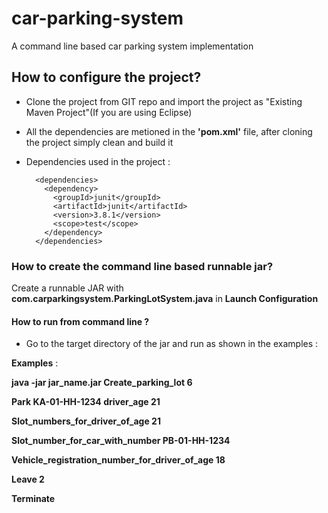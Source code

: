 # car-parking-system

A command line based car parking system implementation 

## How to configure the project?
* Clone the project from GIT repo and import the project as "Existing Maven Project"(If you are using Eclipse)
* All the dependencies are metioned in the **'pom.xml'** file, after cloning the project simply clean and build it
* Dependencies used in the project : 
  
        <dependencies>
          <dependency>
            <groupId>junit</groupId>
            <artifactId>junit</artifactId>
            <version>3.8.1</version>
            <scope>test</scope>
          </dependency>
        </dependencies>
  

### How to create the command line based runnable jar?
Create a runnable JAR with **com.carparkingsystem.ParkingLotSystem.java** in **Launch Configuration**

#### How to run from command line ?

* Go to the target directory of the jar and run as shown in the examples : 

 **Examples** : 
 
**java -jar jar_name.jar Create_parking_lot 6**

**Park KA-01-HH-1234 driver_age 21**

**Slot_numbers_for_driver_of_age 21**

**Slot_number_for_car_with_number PB-01-HH-1234**

**Vehicle_registration_number_for_driver_of_age 18**

**Leave 2**

**Terminate**

